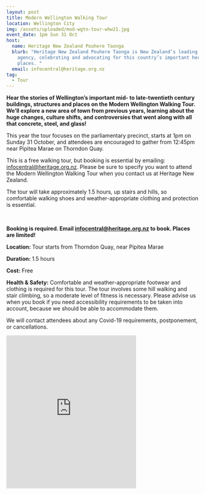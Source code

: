 ```yaml
---
layout: post
title: Modern Wellington Walking Tour
location: Wellington City
img: /assets/uploaded/mod-wgtn-tour-whw21.jpg
event_date: 1pm Sun 31 Oct
host:
  name: Heritage New Zealand Pouhere Taonga
  blurb: "Heritage New Zealand Pouhere Taonga is New Zealand’s leading heritage
    agency, celebrating and advocating for this country’s important heritage
    places. "
  email: infocentral@heritage.org.nz
tag:
  - Tour
---
```

**Hear the stories of Wellington’s important mid- to late-twentieth century buildings, structures and places on the Modern Wellington Walking Tour. We’ll explore a new area of town from previous years, learning about the huge changes, culture shifts, and controversies that went along with all that concrete, steel, and glass!** 

This year the tour focuses on the parliamentary precinct, starts at 1pm on Sunday 31 October, and attendees are encouraged to gather from 12:45pm near Pipitea Marae on Thorndon Quay. 

This is a free walking tour, but booking is essential by emailing: [infocentral@heritage.org.nz](mailto:infocentral@heritage.org.nz). Please be sure to specify you want to attend the Modern Wellington Walking Tour when you contact us at Heritage New Zealand. 

The tour will take approximately 1.5 hours, up stairs and hills, so comfortable walking shoes and weather-appropriate clothing and protection is essential.

<br>

**Booking is required. Email [infocentral@heritage.org.nz](mailto:infocentral@heritage.org.nz) to book. Places are limited!**

**Location:** Tour starts from Thorndon Quay, near Pipitea Marae 

**Duration:** 1.5 hours 

**Cost:** Free

**Health & Safety:** Comfortable and weather-appropriate footwear and clothing is required for this tour. The tour involves some hill walking and stair climbing, so a moderate level of fitness is necessary. Please advise us when you book if you need accessibility requirements to be taken into account, because we should be able to accommodate them.

We will contact attendees about any Covid-19 requirements, postponement, or cancellations.

<iframe src="https://www.facebook.com/plugins/page.php?href=https%3A%2F%2Fwww.facebook.com%2FHeritageNewZealand&tabs=timeline&width=340&height=400&small_header=false&adapt_container_width=true&hide_cover=false&show_facepile=true&appId" width="340" height="400" style="border:none;overflow:hidden" scrolling="no" frameborder="5" allowfullscreen="false" allow="autoplay; clipboard-write; encrypted-media; picture-in-picture; web-share"></iframe>